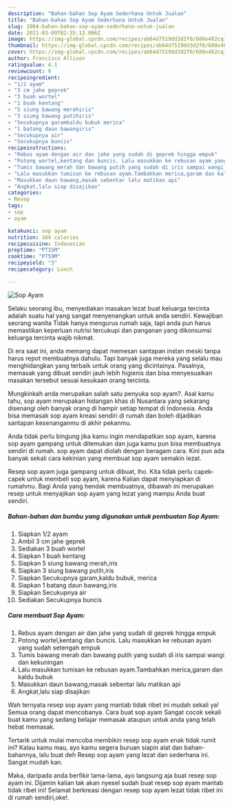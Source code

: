 ```yaml
---
description: "Bahan-bahan Sop Ayam Sederhana Untuk Jualan"
title: "Bahan-bahan Sop Ayam Sederhana Untuk Jualan"
slug: 1004-bahan-bahan-sop-ayam-sederhana-untuk-jualan
date: 2021-03-09T02:35:13.006Z
image: https://img-global.cpcdn.com/recipes/ab64d7519dd3d2f0/680x482cq70/sop-ayam-foto-resep-utama.jpg
thumbnail: https://img-global.cpcdn.com/recipes/ab64d7519dd3d2f0/680x482cq70/sop-ayam-foto-resep-utama.jpg
cover: https://img-global.cpcdn.com/recipes/ab64d7519dd3d2f0/680x482cq70/sop-ayam-foto-resep-utama.jpg
author: Francisco Allison
ratingvalue: 4.1
reviewcount: 9
recipeingredient:
- "1/2 ayam"
- "3 cm jahe geprek"
- "3 buah wortel"
- "1 buah kentang"
- "5 siung bawang merahiris"
- "3 siung bawang putihiris"
- "Secukupnya garamkaldu bubuk merica"
- "1 batang daun bawangiris"
- "Secukupnya air"
- "Secukupnya buncis"
recipeinstructions:
- "Rebus ayam dengan air dan jahe yang sudah di geprek hingga empuk"
- "Potong wortel,kentang dan buncis. Lalu masukkan ke rebusan ayam yang sudah setengah empuk"
- "Tumis bawang merah dan bawang putih yang sudah di iris sampai wangi dan kekuningan"
- "Lalu masukkan tumisan ke rebusan ayam.Tambahkan merica,garam dan kaldu bubuk"
- "Masukkan daun bawang,masak sebentar lalu matikan api"
- "Angkat,lalu siap disajikan"
categories:
- Resep
tags:
- sop
- ayam

katakunci: sop ayam 
nutrition: 164 calories
recipecuisine: Indonesian
preptime: "PT15M"
cooktime: "PT59M"
recipeyield: "3"
recipecategory: Lunch

---
```



![Sop Ayam](https://img-global.cpcdn.com/recipes/ab64d7519dd3d2f0/680x482cq70/sop-ayam-foto-resep-utama.jpg)

Selaku seorang ibu, menyediakan masakan lezat buat keluarga tercinta adalah suatu hal yang sangat menyenangkan untuk anda sendiri. Kewajiban seorang  wanita Tidak hanya mengurus rumah saja, tapi anda pun harus memastikan keperluan nutrisi tercukupi dan panganan yang dikonsumsi keluarga tercinta wajib nikmat.

Di era  saat ini, anda memang dapat memesan santapan instan meski tanpa harus repot membuatnya dahulu. Tapi banyak juga mereka yang selalu mau menghidangkan yang terbaik untuk orang yang dicintainya. Pasalnya, memasak yang dibuat sendiri jauh lebih higienis dan bisa menyesuaikan masakan tersebut sesuai kesukaan orang tercinta. 



Mungkinkah anda merupakan salah satu penyuka sop ayam?. Asal kamu tahu, sop ayam merupakan hidangan khas di Nusantara yang sekarang disenangi oleh banyak orang di hampir setiap tempat di Indonesia. Anda bisa memasak sop ayam kreasi sendiri di rumah dan boleh dijadikan santapan kesenanganmu di akhir pekanmu.

Anda tidak perlu bingung jika kamu ingin mendapatkan sop ayam, karena sop ayam gampang untuk ditemukan dan juga kamu pun bisa membuatnya sendiri di rumah. sop ayam dapat diolah dengan beragam cara. Kini pun ada banyak sekali cara kekinian yang membuat sop ayam semakin lezat.

Resep sop ayam juga gampang untuk dibuat, lho. Kita tidak perlu capek-capek untuk membeli sop ayam, karena Kalian dapat menyiapkan di rumahmu. Bagi Anda yang hendak membuatnya, dibawah ini merupakan resep untuk menyajikan sop ayam yang lezat yang mampu Anda buat sendiri.

<!--inarticleads1-->

##### Bahan-bahan dan bumbu yang digunakan untuk pembuatan Sop Ayam:

1. Siapkan 1/2 ayam
1. Ambil 3 cm jahe geprek
1. Sediakan 3 buah wortel
1. Siapkan 1 buah kentang
1. Siapkan 5 siung bawang merah,iris
1. Siapkan 3 siung bawang putih,iris
1. Siapkan Secukupnya garam,kaldu bubuk, merica
1. Siapkan 1 batang daun bawang,iris
1. Siapkan Secukupnya air
1. Sediakan Secukupnya buncis




<!--inarticleads2-->

##### Cara membuat Sop Ayam:

1. Rebus ayam dengan air dan jahe yang sudah di geprek hingga empuk
1. Potong wortel,kentang dan buncis. Lalu masukkan ke rebusan ayam yang sudah setengah empuk
1. Tumis bawang merah dan bawang putih yang sudah di iris sampai wangi dan kekuningan
1. Lalu masukkan tumisan ke rebusan ayam.Tambahkan merica,garam dan kaldu bubuk
1. Masukkan daun bawang,masak sebentar lalu matikan api
1. Angkat,lalu siap disajikan




Wah ternyata resep sop ayam yang mantab tidak ribet ini mudah sekali ya! Semua orang dapat mencobanya. Cara buat sop ayam Sangat cocok sekali buat kamu yang sedang belajar memasak ataupun untuk anda yang telah hebat memasak.

Tertarik untuk mulai mencoba membikin resep sop ayam enak tidak rumit ini? Kalau kamu mau, ayo kamu segera buruan siapin alat dan bahan-bahannya, lalu buat deh Resep sop ayam yang lezat dan sederhana ini. Sangat mudah kan. 

Maka, daripada anda berfikir lama-lama, ayo langsung aja buat resep sop ayam ini. Dijamin kalian tak akan nyesel sudah buat resep sop ayam mantab tidak ribet ini! Selamat berkreasi dengan resep sop ayam lezat tidak ribet ini di rumah sendiri,oke!.

